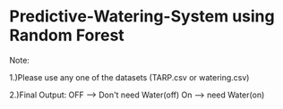# Predictive-Watering-System using Random Forest
Note:

1.)Please use any one of the datasets (TARP.csv or watering.csv)

2.)Final Output: 
OFF --> Don't need  Water(off)
On  --> need Water(on)
